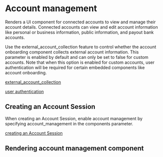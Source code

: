 # Account management

Renders a UI component for connected accounts to view and manage their account details. Connected accounts can view and edit account information like personal or business information, public information, and payout bank accounts.

Use the external_account_collection feature to control whether the account onboarding component collects external account information. This parameter is enabled by default and can only be set to false for custom accounts. Note that when this option is enabled for custom accounts, user authentication will be required for certain embedded components like account onboarding.

[external_account_collection](/api/account_sessions/create#create_account_session-components-account_onboarding-features-external_account_collection)

[user authentication](/connect/get-started-connect-embedded-components#user-authentication-in-connect-embedded-components)

## Creating an Account Session

When creating an Account Session, enable account management by specifying account_management in the components parameter.

[creating an Account Session](/api/account_sessions/create)

## Rendering account management component

